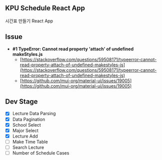 ## KPU Schedule React App
시간표 만들기 React App

## Issue
* __#1 TypeError: Cannot read property 'attach' of undefined makeStyles.js__
  + [https://stackoverflow.com/questions/59508171/typeerror-cannot-read-property-attach-of-undefined-makestyles-js](https://stackoverflow.com/questions/59508171/typeerror-cannot-read-property-attach-of-undefined-makestyles-js)
  + [https://github.com/mui-org/material-ui/issues/19005](https://github.com/mui-org/material-ui/issues/19005)


## Dev Stage
* [x] Lecture Data Parsing
* [x] Data Pagination
* [x] School Select
* [x] Major Select
* [x] Lecture Add
* [ ] Make Time Table
* [ ] Search Lecture
* [ ] Number of Schedule Cases